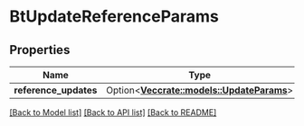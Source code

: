 # BtUpdateReferenceParams

## Properties

Name | Type | Description | Notes
------------ | ------------- | ------------- | -------------
**reference_updates** | Option<[**Vec<crate::models::UpdateParams>**](UpdateParams.md)> |  | [optional]

[[Back to Model list]](../README.md#documentation-for-models) [[Back to API list]](../README.md#documentation-for-api-endpoints) [[Back to README]](../README.md)


